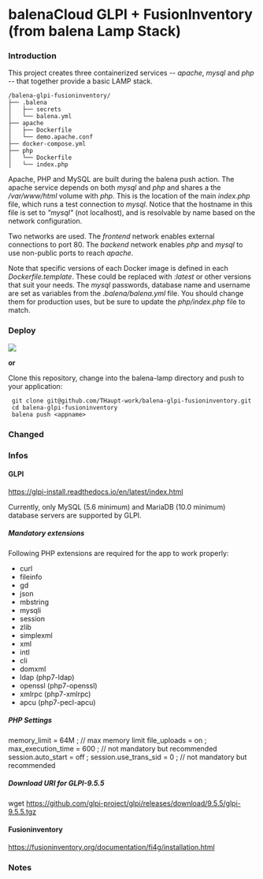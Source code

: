 balenaCloud GLPI + FusionInventory (from balena Lamp Stack)
============================================================

### Introduction

This project creates three containerized services -- _apache_, _mysql_ and _php_ -- that together provide a basic LAMP stack.

```
/balena-glpi-fusioninventory/
├── .balena
│   ├── secrets
│   └── balena.yml
├── apache
│   ├── Dockerfile
│   └── demo.apache.conf
├── docker-compose.yml
├── php
│   └── Dockerfile
│   └── index.php
```

Apache, PHP and MySQL are built during the balena push action. The apache service depends on both _mysql_ and _php_ and shares a the _/var/www/html_ volume with _php_. This is the location of the main _index.php_ file, which runs a test connection to _mysql_. Notice that the hostname in this file is set to _"mysql"_ (not localhost), and is resolvable by name based on the network configuration.

Two networks are used. The _frontend_ network enables external connections to port 80. The _backend_ network enables _php_ and _mysql_ to use non-public ports to reach _apache_.

Note that specific versions of each Docker image is defined in each _Dockerfile.template_. These could be replaced with _:latest_ or other versions that suit your needs. The _mysql_ passwords, database name and username are set as variables from the _.balena/balena.yml_ file. You should change them for production uses, but be sure to update the _php/index.php_ file to match.

### Deploy

[![](https://balena.io/deploy.png)](https://dashboard.balena-cloud.com/deploy)

__or__

Clone this repository, change into the balena-lamp directory and push to your application:

```
 git clone git@github.com/THaupt-work/balena-glpi-fusioninventory.git
 cd balena-glpi-fusioninventory
 balena push <appname>
```

### Changed

### Infos
#### GLPI
https://glpi-install.readthedocs.io/en/latest/index.html

Currently, only MySQL (5.6 minimum) and MariaDB (10.0 minimum) database servers are supported by GLPI.


##### Mandatory extensions
Following PHP extensions are required for the app to work properly:
- curl
- fileinfo
- gd
- json
- mbstring
- mysqli
- session
- zlib
- simplexml
- xml
- intl
- cli
- domxml
- ldap    (php7-ldap)
- openssl (php7-openssl) 
- xmlrpc  (php7-xmlrpc)
- apcu    (php7-pecl-apcu)
##### PHP Settings

memory_limit = 64M ;        // max memory limit
file_uploads = on ;
max_execution_time = 600 ;  // not mandatory but recommended
session.auto_start = off ;
session.use_trans_sid = 0 ; // not mandatory but recommended

##### Download URI for GLPI-9.5.5
wget https://github.com/glpi-project/glpi/releases/download/9.5.5/glpi-9.5.5.tgz


#### Fusioninventory
https://fusioninventory.org/documentation/fi4g/installation.html

### Notes

